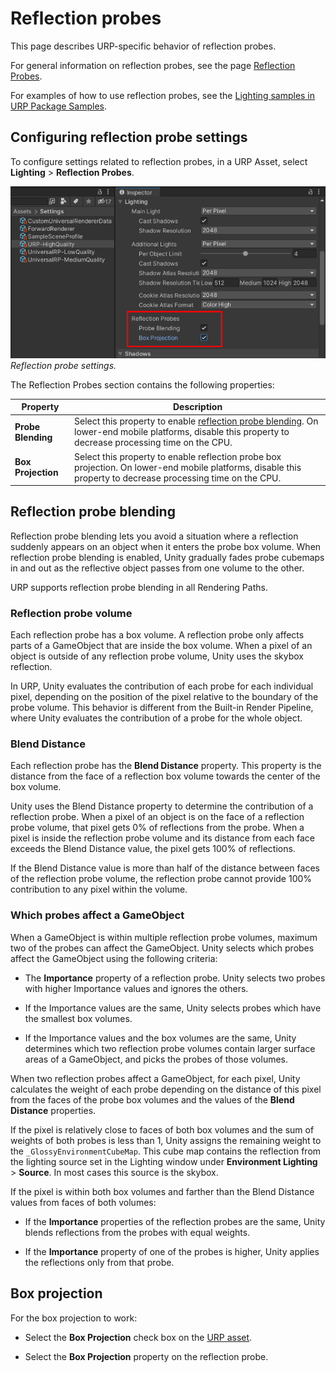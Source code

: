 # Reflection probes

This page describes URP-specific behavior of reflection probes.

For general information on reflection probes, see the page [Reflection Probes](https://docs.unity3d.com/Manual/ReflectionProbes.html).

For examples of how to use reflection probes, see the [Lighting samples in URP Package Samples](../package-sample-urp-package-samples.md#lighting).

## Configuring reflection probe settings

To configure settings related to reflection probes, in a URP Asset, select **Lighting** > **Reflection Probes**.

![Reflection probe settings](../Images/lighting/reflection-probe-blending-setting.png)<br/>*Reflection probe settings.*

The Reflection Probes section contains the following properties:

| __Property__ | __Description__ |
| --- | --- |
| **Probe Blending** | Select this property to enable [reflection probe blending](#reflection-probe-blending). On lower-end mobile platforms, disable this property to decrease processing time on the CPU. |
| **Box Projection** | Select this property to enable reflection probe box projection. On lower-end mobile platforms, disable this property to decrease processing time on the CPU. |

## Reflection probe blending

Reflection probe blending lets you avoid a situation where a reflection suddenly appears on an object when it enters the probe box volume. When reflection probe blending is enabled, Unity gradually fades probe cubemaps in and out as the reflective object passes from one volume to the other.

URP supports reflection probe blending in all Rendering Paths.
### Reflection probe volume

Each reflection probe has a box volume. A reflection probe only affects parts of a GameObject that are inside the box volume. When a pixel of an object is outside of any reflection probe volume, Unity uses the skybox reflection.

In URP, Unity evaluates the contribution of each probe for each individual pixel, depending on the position of the pixel relative to the boundary of the probe volume. This behavior is different from the Built-in Render Pipeline, where Unity evaluates the contribution of a probe for the whole object.

### Blend Distance

Each reflection probe has the **Blend Distance** property. This property is the distance from the face of a reflection box volume towards the center of the box volume.

Unity uses the Blend Distance property to determine the contribution of a reflection probe. When a pixel of an object is on the face of a reflection probe volume, that pixel gets 0% of reflections from the probe. When a pixel is inside the reflection probe volume and its distance from each face exceeds the Blend Distance value, the pixel gets 100% of reflections.

If the Blend Distance value is more than half of the distance between faces of the reflection probe volume, the reflection probe cannot provide 100% contribution to any pixel within the volume.

### Which probes affect a GameObject

When a GameObject is within multiple reflection probe volumes, maximum two of the probes can affect the GameObject. Unity selects which probes affect the GameObject using the following criteria:

* The **Importance** property of a reflection probe. Unity selects two probes with higher Importance values and ignores the others.

* If the Importance values are the same, Unity selects probes which have the smallest box volumes.

* If the Importance values and the box volumes are the same, Unity determines which two reflection probe volumes contain larger surface areas of a GameObject, and picks the probes of those volumes.

When two reflection probes affect a GameObject, for each pixel, Unity calculates the weight of each probe depending on the distance of this pixel from the faces of the probe box volumes and the values of the **Blend Distance** properties.

If the pixel is relatively close to faces of both box volumes and the sum of weights of both probes is less than 1, Unity assigns the remaining weight to the `_GlossyEnvironmentCubeMap`. This cube map contains the reflection from the lighting source set in the Lighting window under **Environment Lighting** > **Source**. In most cases this source is the skybox.

If the pixel is within both box volumes and farther than the Blend Distance values from faces of both volumes:

* If the **Importance** properties of the reflection probes are the same, Unity blends reflections from the probes with equal weights.

* If the **Importance** property of one of the probes is higher, Unity applies the reflections only from that probe.

## Box projection

For the box projection to work:

* Select the **Box Projection** check box on the [URP asset](#configuring-reflection-probe-settings).

* Select the **Box Projection** property on the reflection probe.
